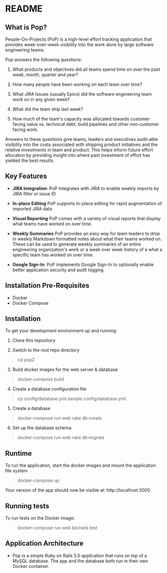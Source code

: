 # README

## What is Pop?

People-On-Projects (PoP) is a high-level effort tracking application that provides week-over-week visibility into the work done by large software engineering teams.

Pop answers the following questions:

1. What products and objectives did all teams spend time on over the past week, month, quarter and year?

2. How many people have been working on each team over time?

3. What JIRA Issues (usually Epics) did the software engineering team work on in any given week?

4. What did the team ship last week?

5. How much of the team's capacity was allocated towards customer facing value vs. technical debt, build pipelines and other non-customer facing work.

Answers to these questions give teams, leaders and executives audit-able visibility into the costs associated with shipping product initiatives and the relative investments in team and product. This helps inform future effort allocation by providing insight into where past investment of effort has yielded the best results.

## Key Features

* **JIRA Integration**: PoP integrates with JIRA to enable weekly imports by JIRA filter or issue ID

* **In-place Editing** PoP supports in-place editing for rapid augmentation of imported JIRA data

* **Visual Reporting** PoP comes with a variety of visual reports that display what teams have worked on over time.

* **Weekly Summaries** PoP provides an easy way for team leaders to drop in weekly Markdown formatted notes about what their teams worked on. These can be used to generate weekly summaries of an entire engineering organization's work or a week over week history of a what a specific team has worked on over time.

* **Google Sign-In**: PoP implements Google Sign-In to optionally enable better application security and audit logging

## Installation Pre-Requisites

* Docker
* Docker Compose

## Installation

To get your development environment up and running:

1. Clone this repository

2. Switch to the root repo directory
> cd pop2

3. Build docker images for the web server & database
> docker-compose build

4. Create a database configuration file
> cp config/database.yml.sample config/database.yml

5. Create a database
> docker-compose run web rake db:create

6. Set up the database schema
> docker-compose run web rake db:migrate

## Runtime


To run the application, start the docker images and mount the application file system

> docker-compose up

Your version of the app should now be visible at: http://localhost:3000

## Running tests

To run tests on the Docker image:

> docker-compose run web bin/rails test

## Application Architecture

* Pop is a simple Ruby on Rails 5.0 application that runs on top of a MySQL database. The app and the database both run in their own Docker container.
